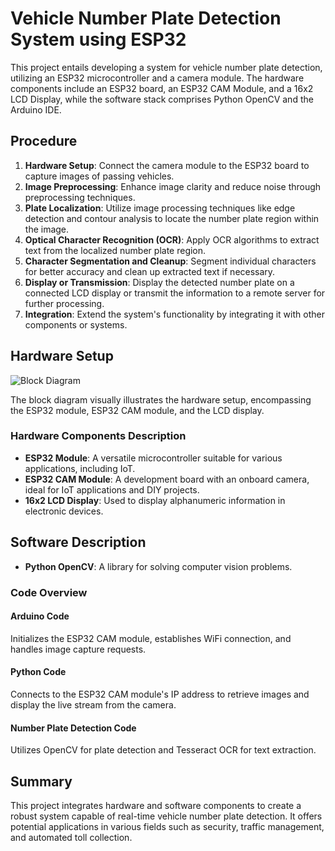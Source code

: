 # Vehicle Number Plate Detection System using ESP32

This project entails developing a system for vehicle number plate detection, utilizing an ESP32 microcontroller and a camera module. The hardware components include an ESP32 board, an ESP32 CAM Module, and a 16x2 LCD Display, while the software stack comprises Python OpenCV and the Arduino IDE.

## Procedure

1. **Hardware Setup**: Connect the camera module to the ESP32 board to capture images of passing vehicles.
2. **Image Preprocessing**: Enhance image clarity and reduce noise through preprocessing techniques.
3. **Plate Localization**: Utilize image processing techniques like edge detection and contour analysis to locate the number plate region within the image.
4. **Optical Character Recognition (OCR)**: Apply OCR algorithms to extract text from the localized number plate region.
5. **Character Segmentation and Cleanup**: Segment individual characters for better accuracy and clean up extracted text if necessary.
6. **Display or Transmission**: Display the detected number plate on a connected LCD display or transmit the information to a remote server for further processing.
7. **Integration**: Extend the system's functionality by integrating it with other components or systems.

## Hardware Setup

![Block Diagram](block_diagram.png)

The block diagram visually illustrates the hardware setup, encompassing the ESP32 module, ESP32 CAM module, and the LCD display.

### Hardware Components Description

- **ESP32 Module**: A versatile microcontroller suitable for various applications, including IoT.
- **ESP32 CAM Module**: A development board with an onboard camera, ideal for IoT applications and DIY projects.
- **16x2 LCD Display**: Used to display alphanumeric information in electronic devices.

## Software Description

- **Python OpenCV**: A library for solving computer vision problems.

### Code Overview

#### Arduino Code

Initializes the ESP32 CAM module, establishes WiFi connection, and handles image capture requests.

#### Python Code

Connects to the ESP32 CAM module's IP address to retrieve images and display the live stream from the camera.

#### Number Plate Detection Code

Utilizes OpenCV for plate detection and Tesseract OCR for text extraction.

## Summary

This project integrates hardware and software components to create a robust system capable of real-time vehicle number plate detection. It offers potential applications in various fields such as security, traffic management, and automated toll collection.

